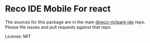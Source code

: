 Reco IDE Mobile For react
=======

The sources for this package are in the main [@reco-m/ipark-ide](http://192.168.1.247/summary/framework%2FRECO8.Mobile.git) repo. Please file issues and pull requests against that repo.

License: MIT
